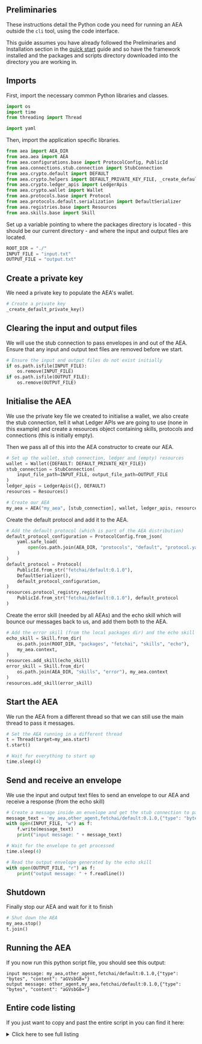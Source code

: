 ## Preliminaries

These instructions detail the Python code you need for running an AEA outside the `cli` tool, using the code interface. 

  
This guide assumes you have already followed the Preliminaries and Installation section in the [quick start](quickstart.md) guide and so have the framework installed and the packages and scripts directory downloaded into the directory you are working in.


## Imports

First, import the necessary common Python libraries and classes.

``` python
import os
import time
from threading import Thread

import yaml
```

Then, import the application specific libraries.

``` python
from aea import AEA_DIR
from aea.aea import AEA
from aea.configurations.base import ProtocolConfig, PublicId
from aea.connections.stub.connection import StubConnection
from aea.crypto.default import DEFAULT
from aea.crypto.helpers import DEFAULT_PRIVATE_KEY_FILE, _create_default_private_key
from aea.crypto.ledger_apis import LedgerApis
from aea.crypto.wallet import Wallet
from aea.protocols.base import Protocol
from aea.protocols.default.serialization import DefaultSerializer
from aea.registries.base import Resources
from aea.skills.base import Skill
```

Set up a variable pointing to where the packages directory is located - this should be our current directory - and where the input and output files are located.
``` python
ROOT_DIR = "./"
INPUT_FILE = "input.txt"
OUTPUT_FILE = "output.txt"
```

## Create a private key
We need a private key to populate the AEA's wallet.
``` python
# Create a private key
_create_default_private_key()
```

## Clearing the input and output files
We will use the stub connection to pass envelopes in and out of the AEA. Ensure that any input and output text files are removed before we start.
``` python
# Ensure the input and output files do not exist initially
if os.path.isfile(INPUT_FILE):
    os.remove(INPUT_FILE)
if os.path.isfile(OUTPUT_FILE):
    os.remove(OUTPUT_FILE)
```

## Initialise the AEA
We use the private key file we created to initialise a wallet, we also create the stub connection, tell it what Ledger APIs we are going to use (none in this example) and create a resources object containing skills, protocols and connections (this is initially empty). 

Then we pass all of this into the AEA constructor to create our AEA.
``` python
# Set up the wallet, stub connection, ledger and (empty) resources
wallet = Wallet({DEFAULT: DEFAULT_PRIVATE_KEY_FILE})
stub_connection = StubConnection(
    input_file_path=INPUT_FILE, output_file_path=OUTPUT_FILE
)
ledger_apis = LedgerApis({}, DEFAULT)
resources = Resources()

# Create our AEA
my_aea = AEA("my_aea", [stub_connection], wallet, ledger_apis, resources)
```

Create the default protocol and add it to the AEA.
``` python
# Add the default protocol (which is part of the AEA distribution)
default_protocol_configuration = ProtocolConfig.from_json(
    yaml.safe_load(
        open(os.path.join(AEA_DIR, "protocols", "default", "protocol.yaml"))
    )
)
default_protocol = Protocol(
    PublicId.from_str("fetchai/default:0.1.0"),
    DefaultSerializer(),
    default_protocol_configuration,
)
resources.protocol_registry.register(
    PublicId.from_str("fetchai/default:0.1.0"), default_protocol
)
```

Create the error skill (needed by all AEAs) and the echo skill which will bounce our messages back to us, and add them both to the AEA.
``` python
# Add the error skill (from the local packages dir) and the echo skill (which is part of the AEA distribution)
echo_skill = Skill.from_dir(
    os.path.join(ROOT_DIR, "packages", "fetchai", "skills", "echo"),
    my_aea.context,
)
resources.add_skill(echo_skill)
error_skill = Skill.from_dir(
    os.path.join(AEA_DIR, "skills", "error"), my_aea.context
)
resources.add_skill(error_skill)
```

## Start the AEA
We run the AEA from a different thread so that we can still use the main thread to pass it messages.
``` python
# Set the AEA running in a different thread
t = Thread(target=my_aea.start)
t.start()

# Wait for everything to start up
time.sleep(4)
```

## Send and receive an envelope
We use the input and output text files to send an envelope to our AEA and receive a response (from the echo skill)
``` python
# Create a message inside an envelope and get the stub connection to pass it on to the echo skill
message_text = 'my_aea,other_agent,fetchai/default:0.1.0,{"type": "bytes", "content": "aGVsbG8="}'
with open(INPUT_FILE, "w") as f:
    f.write(message_text)
    print("input message: " + message_text)

# Wait for the envelope to get processed
time.sleep(4)

# Read the output envelope generated by the echo skill
with open(OUTPUT_FILE, "r") as f:
    print("output message: " + f.readline())
```

## Shutdown
Finally stop our AEA and wait for it to finish
``` python
# Shut down the AEA
my_aea.stop()
t.join()
```

## Running the AEA
If you now run this python script file, you should see this output:

    input message: my_aea,other_agent,fetchai/default:0.1.0,{"type": "bytes", "content": "aGVsbG8="}
    output message: other_agent,my_aea,fetchai/default:0.1.0,{"type": "bytes", "content": "aGVsbG8="}


## Entire code listing
If you just want to copy and past the entire script in you can find it here:

<details><summary>Click here to see full listing</summary>
<p>

```python
import os
import time
from threading import Thread

import yaml

from aea import AEA_DIR
from aea.aea import AEA
from aea.configurations.base import ProtocolConfig, PublicId
from aea.connections.stub.connection import StubConnection
from aea.crypto.default import DEFAULT
from aea.crypto.helpers import DEFAULT_PRIVATE_KEY_FILE, _create_default_private_key
from aea.crypto.ledger_apis import LedgerApis
from aea.crypto.wallet import Wallet
from aea.protocols.base import Protocol
from aea.protocols.default.serialization import DefaultSerializer
from aea.registries.base import Resources
from aea.skills.base import Skill

ROOT_DIR = "./"
INPUT_FILE = "input.txt"
OUTPUT_FILE = "output.txt"


def run():
    # Create a private key
    _create_default_private_key()

    # Ensure the input and output files do not exist initially
    if os.path.isfile(INPUT_FILE):
        os.remove(INPUT_FILE)
    if os.path.isfile(OUTPUT_FILE):
        os.remove(OUTPUT_FILE)

    # set up the Wallet, stub connection, ledger and (empty) resources
    wallet = Wallet({DEFAULT: DEFAULT_PRIVATE_KEY_FILE})
    stub_connection = StubConnection(
        input_file_path=INPUT_FILE, output_file_path=OUTPUT_FILE
    )
    ledger_apis = LedgerApis({}, DEFAULT)
    resources = Resources()

    # Create our AEA
    my_aea = AEA("my_aea", [stub_connection], wallet, ledger_apis, resources)

    # Add the default protocol (which is part of the AEA distribution)
    default_protocol_configuration = ProtocolConfig.from_json(
        yaml.safe_load(
            open(os.path.join(AEA_DIR, "protocols", "default", "protocol.yaml"))
        )
    )
    default_protocol = Protocol(
        PublicId.from_str("fetchai/default:0.1.0"),
        DefaultSerializer(),
        default_protocol_configuration,
    )
    resources.protocol_registry.register(
        PublicId.from_str("fetchai/default:0.1.0"), default_protocol
    )

    # Add the error skill (from the local packages dir) and the echo skill (which is part of the AEA distribution)
    echo_skill = Skill.from_dir(
        os.path.join(ROOT_DIR, "packages", "fetchai", "skills", "echo"),
        my_aea.context,
    )
    resources.add_skill(echo_skill)
    error_skill = Skill.from_dir(
        os.path.join(AEA_DIR, "skills", "error"), my_aea.context
    )
    resources.add_skill(error_skill)

    # Set the AEA running in a different thread
    t = Thread(target=my_aea.start)
    t.start()

    # Wait for everything to start up
    time.sleep(4)

    # Create a message inside an envelope and get the stub connection to pass it on to the echo skill
    message_text = 'my_aea,other_agent,fetchai/default:0.1.0,{"type": "bytes", "content": "aGVsbG8="}'
    with open(INPUT_FILE, "w") as f:
        f.write(message_text)
        print("input message: " + message_text)

    # Wait for the envelope to get processed
    time.sleep(4)

    # Read the output envelope generated by the echo skill
    with open(OUTPUT_FILE, "r") as f:
        print("output message: " + f.readline())

    # Shut down the AEA
    my_aea.stop()
    t.join()
    t = None


if __name__ == "__main__":
    run()
```
</p>
</details>

<br />